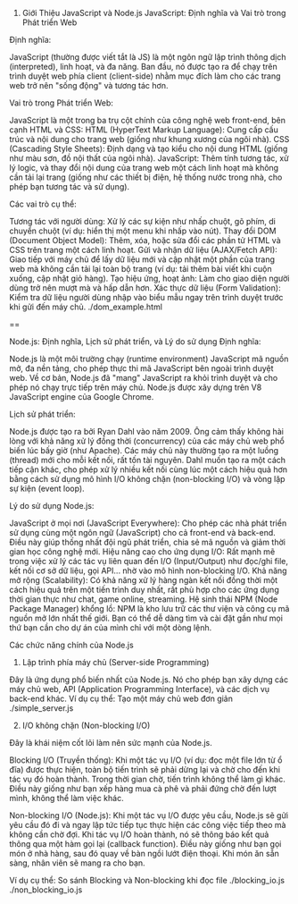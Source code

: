 1. Giới Thiệu JavaScript và Node.js
JavaScript: Định nghĩa và Vai trò trong Phát triển Web

Định nghĩa:

JavaScript (thường được viết tắt là JS) là một ngôn ngữ lập trình thông dịch (interpreted), linh hoạt, và đa năng. Ban đầu, nó được tạo ra để chạy trên trình duyệt web phía client (client-side) nhằm mục đích làm cho các trang web trở nên "sống động" và tương tác hơn.

Vai trò trong Phát triển Web:

JavaScript là một trong ba trụ cột chính của công nghệ web front-end, bên cạnh HTML và CSS:
HTML (HyperText Markup Language): Cung cấp cấu trúc và nội dung cho trang web (giống như khung xương của ngôi nhà).
CSS (Cascading Style Sheets): Định dạng và tạo kiểu cho nội dung HTML (giống như màu sơn, đồ nội thất của ngôi nhà).
JavaScript: Thêm tính tương tác, xử lý logic, và thay đổi nội dung của trang web một cách linh hoạt mà không cần tải lại trang (giống như các thiết bị điện, hệ thống nước trong nhà, cho phép bạn tương tác và sử dụng).

Các vai trò cụ thể:

Tương tác với người dùng: Xử lý các sự kiện như nhấp chuột, gõ phím, di chuyển chuột (ví dụ: hiển thị một menu khi nhấp vào nút).
Thay đổi DOM (Document Object Model): Thêm, xóa, hoặc sửa đổi các phần tử HTML và CSS trên trang một cách linh hoạt.
Gửi và nhận dữ liệu (AJAX/Fetch API): Giao tiếp với máy chủ để lấy dữ liệu mới và cập nhật một phần của trang web mà không cần tải lại toàn bộ trang (ví dụ: tải thêm bài viết khi cuộn xuống, cập nhật giỏ hàng).
Tạo hiệu ứng, hoạt ảnh: Làm cho giao diện người dùng trở nên mượt mà và hấp dẫn hơn.
Xác thực dữ liệu (Form Validation): Kiểm tra dữ liệu người dùng nhập vào biểu mẫu ngay trên trình duyệt trước khi gửi đến máy chủ.
./dom_example.html

==

Node.js: Định nghĩa, Lịch sử phát triển, và Lý do sử dụng
Định nghĩa:

Node.js là một môi trường chạy (runtime environment) JavaScript mã nguồn mở, đa nền tảng, cho phép thực thi mã JavaScript bên ngoài trình duyệt web. Về cơ bản, Node.js đã "mang" JavaScript ra khỏi trình duyệt và cho phép nó chạy trực tiếp trên máy chủ. Node.js được xây dựng trên V8 JavaScript engine của Google Chrome.

Lịch sử phát triển:

Node.js được tạo ra bởi Ryan Dahl vào năm 2009. Ông cảm thấy không hài lòng với khả năng xử lý đồng thời (concurrency) của các máy chủ web phổ biến lúc bấy giờ (như Apache). Các máy chủ này thường tạo ra một luồng (thread) mới cho mỗi kết nối, rất tốn tài nguyên. Dahl muốn tạo ra một cách tiếp cận khác, cho phép xử lý nhiều kết nối cùng lúc một cách hiệu quả hơn bằng cách sử dụng mô hình I/O không chặn (non-blocking I/O) và vòng lặp sự kiện (event loop).

Lý do sử dụng Node.js:

JavaScript ở mọi nơi (JavaScript Everywhere): Cho phép các nhà phát triển sử dụng cùng một ngôn ngữ (JavaScript) cho cả front-end và back-end. Điều này giúp thống nhất đội ngũ phát triển, chia sẻ mã nguồn và giảm thời gian học công nghệ mới.
Hiệu năng cao cho ứng dụng I/O: Rất mạnh mẽ trong việc xử lý các tác vụ liên quan đến I/O (Input/Output) như đọc/ghi file, kết nối cơ sở dữ liệu, gọi API... nhờ vào mô hình non-blocking I/O.
Khả năng mở rộng (Scalability): Có khả năng xử lý hàng ngàn kết nối đồng thời một cách hiệu quả trên một tiến trình duy nhất, rất phù hợp cho các ứng dụng thời gian thực như chat, game online, streaming.
Hệ sinh thái NPM (Node Package Manager) khổng lồ: NPM là kho lưu trữ các thư viện và công cụ mã nguồn mở lớn nhất thế giới. Bạn có thể dễ dàng tìm và cài đặt gần như mọi thứ bạn cần cho dự án của mình chỉ với một dòng lệnh.

Các chức năng chính của Node.js
1. Lập trình phía máy chủ (Server-side Programming)

Đây là ứng dụng phổ biến nhất của Node.js. Nó cho phép bạn xây dựng các máy chủ web, API (Application Programming Interface), và các dịch vụ back-end khác.
Ví dụ cụ thể: Tạo một máy chủ web đơn giản
./simple_server.js

2. I/O không chặn (Non-blocking I/O)

Đây là khái niệm cốt lõi làm nên sức mạnh của Node.js.

Blocking I/O (Truyền thống): Khi một tác vụ I/O (ví dụ: đọc một file lớn từ ổ đĩa) được thực hiện, toàn bộ tiến trình sẽ phải dừng lại và chờ cho đến khi tác vụ đó hoàn thành. Trong thời gian chờ, tiến trình không thể làm gì khác. Điều này giống như bạn xếp hàng mua cà phê và phải đứng chờ đến lượt mình, không thể làm việc khác.

Non-blocking I/O (Node.js): Khi một tác vụ I/O được yêu cầu, Node.js sẽ gửi yêu cầu đó đi và ngay lập tức tiếp tục thực hiện các công việc tiếp theo mà không cần chờ đợi. Khi tác vụ I/O hoàn thành, nó sẽ thông báo kết quả thông qua một hàm gọi lại (callback function). Điều này giống như bạn gọi món ở nhà hàng, sau đó quay về bàn ngồi lướt điện thoại. Khi món ăn sẵn sàng, nhân viên sẽ mang ra cho bạn.

Ví dụ cụ thể: So sánh Blocking và Non-blocking khi đọc file
./blocking_io.js
./non_blocking_io.js

